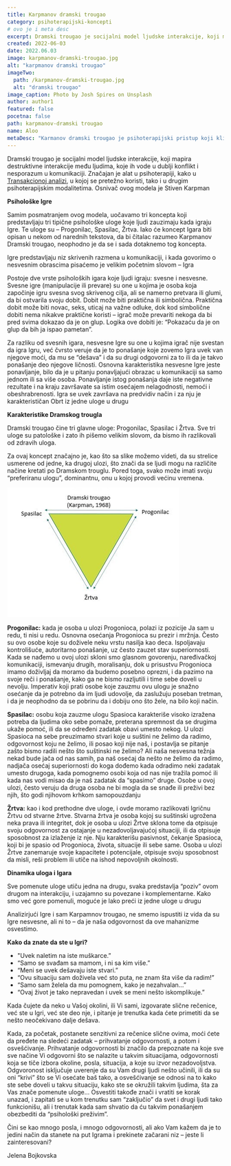 ```yaml
---
title: Karpmanov dramski trougao
category: psihoterapijski-koncepti
# ovo je i meta desc
excerpt: Dramski trougao je socijalni model ljudske interakcije, koji mapira destruktivne interakcije među ljudima, koje ih vode u dublji konflikt...
created: 2022-06-03
date: 2022.06.03
image: karpmanov-dramski-trougao.jpg
alt: "karpmanov dramski trougao"
imageTwo:
  path: /karpmanov-dramski-trougao.jpg
  alt: "dramski trougao"
image_caption: Photo by Josh Spires on Unsplash
author: author1
featured: false
pocetna: false
path: karpmanov-dramski trougao
name: Aloo
metaDesc: "Karmanov dramski trougao je psihoterapijski pristup koji klijentu pomaže da uoči da njegovo stanje posledica uloge u određenoj situaciji. Kako to prepoznati i kako se ponašati."
---
```



Dramski trougao je socijalni model ljudske interakcije, koji mapira destruktivne interakcije među ljudima, koje ih vode u dublji konflikt i nesporazum u komunikaciji. Značajan je alat u psihoterapiji, kako u [Transakcionoj analizi](/blog/psihoterapijski-pravci/osnovni-principi-transakcione-analize/), u kojoj se pretežno koristi, tako i u drugim psihoterapijskim modalitetima. Osnivač ovog modela je Stiven Karpman

**Psihološke Igre**

Samim posmatranjem ovog modela, uočavamo tri koncepta koji predstavljaju tri tipične psihološke uloge koje ljudi zauzimaju kada igraju Igre. Te uloge su – Progonilac, Spasilac, Žrtva. Iako će koncept Igara biti opisan u nekom od narednih tekstova, da bi čitalac razumeo Karpmanov Dramski trougao, neophodno je da se i sada dotaknemo tog koncepta. 

Igre predstavljaju niz skrivenih razmena u komunikaciji, i kada govorimo o nesvesnim obrascima pisaćemo je velikim početnim slovom – Igra

Postoje dve vrste psiholoških igara koje ljudi igraju: svesne i nesvesne. Svesne igre (manipulacije ili prevare) su one u kojima je osoba koja započinje igru svesna svog skrivenog cilja, ali se namerno pretvara ili glumi, da bi ostvarila svoju dobit. Dobit može biti praktična ili simbolična. Praktična dobit može biti novac, seks, uticaj na važne odluke, dok kod simbolične dobiti nema nikakve praktične koristi – igrač može prevariti nekoga da bi pred svima dokazao da je on glup. Logika ove dobiti je: “Pokazaću da je on glup da bih ja ispao pametan”. 

Za razliku od svesnih igara, nesvesne Igre su one u kojima igrač nije svestan da igra Igru, već čvrsto veruje da je to ponašanje koje zovemo Igra uvek van njegove moći, da mu se “dešava” i da su drugi odgovorni za to ili da je takvo ponašanje deo njegove ličnosti. Osnovna karakteristika nesvesne Igre jeste ponavljanje, bilo da je u pitanju ponavljajući obrazac u komunikaciji sa samo jednom ili sa više osoba. Ponavljanje istog ponašanja daje iste negativne rezultate i na kraju završavate sa istim osećajem nelagodnosti, nemoći i obeshrabrenosti. Igra se uvek završava na predvidiv način i za nju je karakterističan Obrt iz jedne uloge u drugu

**Karakteristike Dramskog trougla**

Dramski trougao čine tri glavne uloge: Progonilac, Spasilac i Žrtva. Sve tri uloge su patološke i zato ih pišemo velikim slovom, da bismo ih razlikovali od zdravih uloga.

Za ovaj koncept značajno je, kao što sa slike možemo videti, da su strelice usmerene od jedne, ka drugoj ulozi, što znači da se ljudi mogu na različite načine kretati po Dramskom trouglu. Pored toga, svako može imati svoju “preferiranu ulogu”, dominantnu, onu u kojoj provodi većinu vremena.

![karpmanov dramski trougao](../../../src/assets/img/karpmanov-dramski-trougao-2.jpg)

**Progonilac:** kada je osoba u ulozi Progonioca, polazi iz pozicije Ja sam u redu, ti nisi u redu. Osnovna osećanja Progonioca su prezir i mržnja. Često su ovo osobe koje su doživele neku vrstu nasilja kao deca. Ispoljavaju kontrolišuće, autoritarno ponašanje, uz često zauzet stav superiornosti. Kada se nađemo u ovoj ulozi skloni smo glasnom govorenju, naređivačkoj komunikaciji, ismevanju drugih, moralisanju, dok u prisustvu Progonioca imamo doživljaj da moramo da budemo posebno oprezni, i da pazimo na svoje reči i ponašanje, kako ga ne bismo razljutili i time sebe doveli u nevolju. Imperativ koji prati osobe koje zauzmu ovu ulogu je snažno osećanje da je potrebno da im ljudi udovolje, da zaslužuju poseban tretman, i da je neophodno da se pobrinu da i dobiju ono što žele, na bilo koji način. 


**Spasilac:** osobu koja zauzme ulogu Spasioca karakteriše visoko izražena potreba da ljudima oko sebe pomaže, preterana spremnost da se drugima ukaže pomoć, ili da se određeni zadatak obavi umesto nekog. U ulozi Spasioca na sebe preuzimamo stvari koje u suštini ne želimo da radimo, odgovornost koju ne želimo, ili posao koji nije naš, i postavlja se pitanje zašto bismo radili nešto što suštinski ne želimo? Ali naša nesvesna težnja nekad bude jača od nas samih, pa naš osećaj da nešto ne želimo da radimo, nadjača osećaj superiornosti do koga dođemo kada odradimo neki zadatak umesto drugoga, kada pomognemo osobi koja od nas nije tražila pomoć ili kada nas vodi misao da je naš zadatak da “spasimo” druge. Osobe u ovoj ulozi, često veruju da druga osoba ne bi mogla da se snađe ili preživi bez njih, što godi njihovom krhkom samopouzdanju

**Žrtva:** kao i kod prethodne dve uloge, i ovde moramo razlikovati Igričnu Žrtvu od stvarne žrtve. Stvarna žrtva je osoba kojoj su suštinski ugrožena neka prava ili integritet, dok je osoba u ulozi Žrtve sklona tome da otpisuje svoju odgovornost za ostajanje u nezadovoljavajućoj situaciji, ili da otpisuje sposobnost za izlaženje iz nje. Nju karakterišu pasivnost, čekanje Spasioca, koji bi je spasio od Progonioca, života, situacije ili sebe same. Osoba u ulozi Žrtve zanemaruje svoje kapacitete i potencijale, otpisuje svoju sposobnost da misli, reši problem ili utiče na ishod nepovoljnih okolnosti.

**Dinamika uloga i Igara**

Sve pomenute uloge utiču jedna na drugu, svaka predstavlja “poziv” ovom drugom na interakciju, i uzajamno su povezane i komplementarne. Kako smo već gore pomenuli, moguće je lako preći iz jedne uloge u drugu

Analizirjući Igre i sam Karpamnov trougao, ne smemo ispustiti iz vida da su Igre nesvesne, ali ni to – da je naša odgovornost da ove mahanizme osvestimo. 

**Kako da znate da ste u Igri?**

- "Uvek naletim na iste muškarce.”
- “Samo se svađam sa mamom, i ni sa kim više.”
- “Meni se uvek dešavaju iste stvari.”
- “Ovu situaciju sam doživela već sto puta, ne znam šta više da radim!”
- “Samo sam želela da mu pomognem, kako je nezahvalan...”
- “Ovaj život je tako nepravedan i uvek se meni nešto iskomplikuje.”


Kada čujete da neko u Vašoj okolini, ili Vi sami, izgovarate slične rečenice, već ste u Igri, već ste deo nje, i pitanje je trenutka kada ćete primetiti da se nešto neočekivano dalje dešava.

Kada, za početak, postanete senzitivni za rečenice slične ovima, moći ćete da pređete na sledeći zadatak – prihvatanje odgovornosti, a potom i osvešćivanje. Prihvatanje odgovornosti bi značilo da prepoznate na koje sve sve načine Vi odgovorni što se nalazite u takvim situacijama, odgovornosti koja se tiče izbora okoline, posla, situacija, a koje su izvor nezadovoljstva. Odgvoronost isključuje uverenje da su Vam drugi ljudi nešto učinili, ili da su oni “krivi” što se Vi osećate baš tako, a osvešćivanje se odnosi na to kako ste sebe doveli u takvu situaciju, kako ste se okružili takvim ljudima, šta za Vas znače pomenute uloge... Osvestiti takođe znači i vratiti se korak unazad, i zapitati se u kom trenutku sam “zaključio” da svet i drugi ljudi tako funkcionišu, ali i trenutak kada sam shvatio da ću takvim ponašanjem obezbediti da “psihološki preživim”.

Čini se kao mnogo posla, i mnogo odgovornosti, ali ako Vam kažem da je to jedini način da stanete na put Igrama i prekinete začarani niz – jeste li zainteresovani?




Jelena Bojkovska